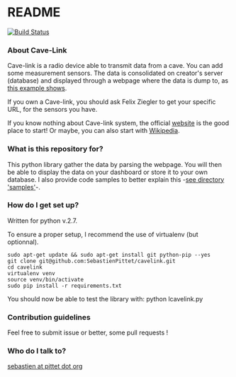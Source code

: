 # README #
[![Build Status](https://travis-ci.org/SebastienPittet/cavelink.svg?branch=master)](https://travis-ci.org/SebastienPittet/cavelink)

### About Cave-Link ###
Cave-link is a radio device able to transmit data from a cave. You can add some measurement sensors.
The data is consolidated on creator's server (database) and displayed through a webpage where the data is dump to, as [this example shows](http://www.cavelink.com/cl/da.php?s=106&g=1&w=0&l=10 "example of Cave-Link Sensor").

If you own a Cave-link, you should ask Felix Ziegler to get your specific URL, for the sensors you have.

If you know nothing about Cave-link system, the official [website](http://www.cavelink.com "CaveLink website") is the good place to start! Or maybe, you can also start with [Wikipedia](https://de.wikipedia.org/wiki/Cave-Link "Wikipedia CaveLink").

### What is this repository for? ###

This python library gather the data by parsing the webpage. You will then be able to display the data on your dashboard or store it to your own database.
I also provide code samples to better explain this -[see directory 'samples'](https://github.com/SebastienPittet/cavelink/tree/master/samples)-.

### How do I get set up? ###
Written for python v.2.7.

To ensure a proper setup, I recommend the use of virtualenv (but optionnal).

    sudo apt-get update && sudo apt-get install git python-pip --yes
    git clone git@github.com:SebastienPittet/cavelink.git
    cd cavelink
    virtualenv venv
    source venv/bin/activate
    sudo pip install -r requirements.txt

You should now be able to test the library with:
    python lcavelink.py

### Contribution guidelines ###

Feel free to submit issue or better, some pull requests !

### Who do I talk to? ###

[sebastien at pittet dot org](https://sebastien.pittet.org)
